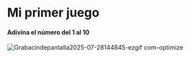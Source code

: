 <div aling="center">
<h1>Mi primer juego </h1>
<h4> Adivina el número del 1 al 10</h4>



![Grabacindepantalla2025-07-28144845-ezgif com-optimize](https://github.com/user-attachments/assets/d26ecc60-d72a-403d-9c63-2d70cf6a8fec)
</div>
